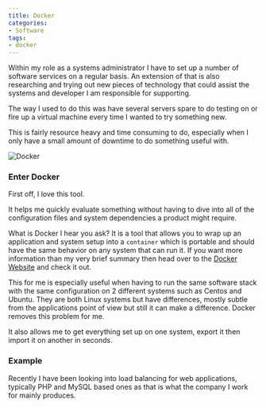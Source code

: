 ```yaml
---
title: Docker
categories:
- Software
tags:
- docker
---
```


Within my role as a systems administrator I have to set up a number of software services on a regular basis.  An extension of that is also researching and trying out new pieces of technology that could assist the systems and developer I am responsible for supporting.

The way I used to do this was have several servers spare to do testing on or fire up a virtual machine every time I wanted to try something new.

This is fairly resource heavy and time consuming to do, especially when I only have a small amount of downtime to do something useful with.

![Docker](/images/docker/Logo-Docker.svg "Docker")


### Enter Docker

First off, I love this tool.

It helps me quickly evaluate something without having to dive into all of the configuration files and system dependencies a product might require.

What is Docker I hear you ask?
It is a tool that allows you to wrap up an application and system setup into a ```container``` which is portable and should have the same behavior on any system that can run it.
If you want more information than my very brief summary then head over to the [Docker Website](https://www.docker.com/what-docker) and check it out.

This for me is especially useful when having to run the same software stack with the same configuration on 2 different systems such as Centos and Ubuntu.  They are both Linux systems but have differences, mostly subtle from the applications point of view but still it can make a difference.  Docker removes this problem for me.

It also allows me to get everything set up on one system, export it then import it on another in seconds.

### Example

Recently I have been looking into load balancing for web applications, typically PHP and MySQL based ones as that is what the company I work for mainly produces.
